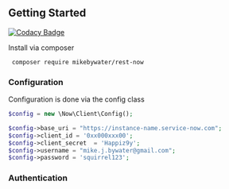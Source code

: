 ## Getting Started

[![Codacy Badge](https://api.codacy.com/project/badge/Grade/b09eff4fc3e24202afd4b461b3b56497)](https://app.codacy.com/app/mikebywater/rest-now?utm_source=github.com&utm_medium=referral&utm_content=mikebywater/rest-now&utm_campaign=Badge_Grade_Dashboard)

Install via composer

```  composer require mikebywater/rest-now ```

### Configuration

Configuration is done via the config class

``` php
$config = new \Now\Client\Config();

$config->base_uri = "https://instance-name.service-now.com";
$config->client_id = '0xx000xxx00';
$config->client_secret  = 'Happiz9y';
$config->username = "mike.j.bywater@gmail.com";
$config->password = 'squirrel123';

```

### Authentication


